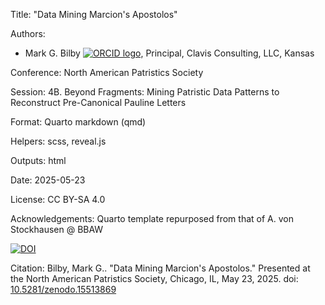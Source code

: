 Title: "Data Mining Marcion's Apostolos"

Authors:
  - Mark G. Bilby [![ORCID logo](https://info.orcid.org/wp-content/uploads/2019/11/orcid_16x16.png)](https://orcid.org/0000-0003-0100-6634), Principal, Clavis Consulting, LLC, Kansas

Conference: North American Patristics Society

Session: 4B. Beyond Fragments: Mining Patristic Data Patterns to Reconstruct Pre-Canonical Pauline Letters

Format: Quarto markdown (qmd)

Helpers: scss, reveal.js

Outputs: html

Date: 2025-05-23

License: CC BY-SA 4.0

Acknowledgements: Quarto template repurposed from that of A. von Stockhausen @ BBAW

[![DOI](https://zenodo.org/badge/990226394.svg)](https://doi.org/10.5281/zenodo.15513869)

Citation: Bilby, Mark G.. "Data Mining Marcion's Apostolos." Presented at the North American Patristics Society, Chicago, IL, May 23, 2025. doi: [10.5281/zenodo.15513869](https://doi.org/10.5281/zenodo.15513869)
